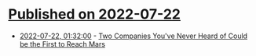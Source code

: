 # [Published on 2022-07-22](index.md)

* [2022-07-22, 01:32:00](https://soylentnews.org/article.pl?sid=22/07/21/0041249&from=rss) - [Two Companies You've Never Heard of Could be the First to Reach Mars](https://soylentnews.org/article.pl?sid=22/07/21/0041249&from=rss)
